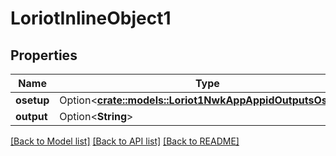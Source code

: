 # LoriotInlineObject1

## Properties

Name | Type | Description | Notes
------------ | ------------- | ------------- | -------------
**osetup** | Option<[**crate::models::Loriot1NwkAppAppidOutputsOsetup**](_1_nwk_app__APPID__outputs_osetup.md)> |  | [optional]
**output** | Option<**String**> |  | [optional]

[[Back to Model list]](../README.md#documentation-for-models) [[Back to API list]](../README.md#documentation-for-api-endpoints) [[Back to README]](../README.md)


